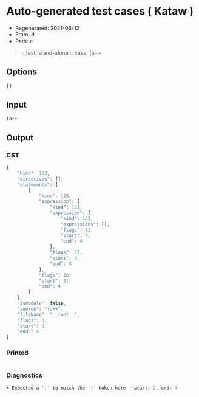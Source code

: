 # Auto-generated test cases ( Kataw )
- Regenerated: 2021-06-12
- From: d
- Path: e
> :: test: stand-alone
> :: case: (a++
## Options

`````js
{}
`````
## Input

`````js
(a++
`````
## Output

### CST

```javascript
{
    "kind": 122,
    "directives": [],
    "statements": [
        {
            "kind": 120,
            "expression": {
                "kind": 121,
                "expression": {
                    "kind": 132,
                    "expressions": [],
                    "flags": 32,
                    "start": 0,
                    "end": 4
                },
                "flags": 32,
                "start": 0,
                "end": 4
            },
            "flags": 16,
            "start": 0,
            "end": 4
        }
    ],
    "isModule": false,
    "source": "(a++",
    "fileName": "__root__",
    "flags": 0,
    "start": 0,
    "end": 4
}
```

### Printed

```javascript

```

### Diagnostics

```javascript
✖ Expected a ')' to match the '(' token here - start: 2, end: 4

```

